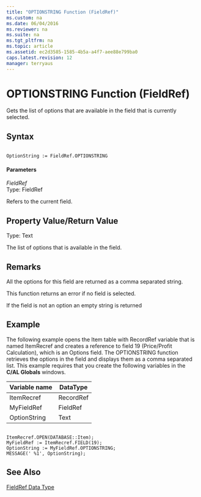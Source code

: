 ```yaml
---
title: "OPTIONSTRING Function (FieldRef)"
ms.custom: na
ms.date: 06/04/2016
ms.reviewer: na
ms.suite: na
ms.tgt_pltfrm: na
ms.topic: article
ms.assetid: ec2d3585-1585-4b5a-a4f7-aee88e799ba0
caps.latest.revision: 12
manager: terryaus
---
```

# OPTIONSTRING Function (FieldRef)
Gets the list of options that are available in the field that is currently selected.  
  
## Syntax  
  
```  
  
OptionString := FieldRef.OPTIONSTRING  
```  
  
#### Parameters  
 *FieldRef*  
 Type: FieldRef  
  
 Refers to the current field.  
  
## Property Value\/Return Value  
 Type: Text  
  
 The list of options that is available in the field.  
  
## Remarks  
 All the options for this field are returned as a comma separated string.  
  
 This function returns an error if no field is selected.  
  
 If the field is not an option an empty string is returned  
  
## Example  
 The following example opens the Item table with RecordRef variable that is named ItemRecref and creates a reference to field 19 \(Price\/Profit Calculation\), which is an Options field. The OPTIONSTRING function retrieves the options in the field and displays them as a comma separated list. This example requires that you create the following variables in the **C\/AL Globals** windows.  
  
|Variable name|DataType|  
|-------------------|--------------|  
|ItemRecref|RecordRef|  
|MyFieldRef|FieldRef|  
|OptionString|Text|  
  
```  
  
ItemRecref.OPEN(DATABASE::Item);  
MyFieldRef := ItemRecref.FIELD(19);  
OptionString := MyFieldRef.OPTIONSTRING;  
MESSAGE(' %1', OptionString);  
```  
  
## See Also  
 [FieldRef Data Type](FieldRef-Data-Type.md)